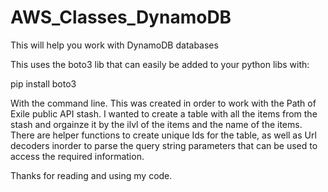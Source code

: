 # AWS_Classes_DynamoDB
This will help you work with DynamoDB databases

This uses the boto3 lib that can easily be added to your python libs with:

pip install boto3

With the command line. This was created in order to work with the Path of Exile public API stash. 
I wanted to create a table with all the items from the stash and orgainze it by the ilvl of the 
items and the name of the items. There are helper functions to create unique Ids for the table,
as well as Url decoders inorder to parse the query string parameters that can be used to access
the required information.

Thanks for reading and using my code.
